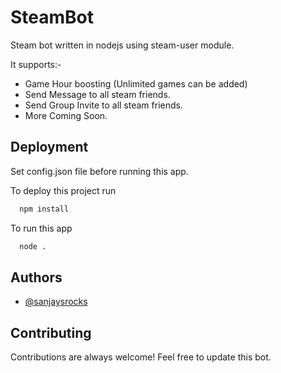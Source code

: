 
# SteamBot

Steam bot written in nodejs using steam-user module.

It supports:-
* Game Hour boosting (Unlimited games can be added)
* Send Message to all steam friends.
* Send Group Invite to all steam friends.
* More Coming Soon.

## Deployment

Set config.json file before running this app.

To deploy this project run

```bash
  npm install
```

To run this app
```bash
  node .
```


## Authors

- [@sanjaysrocks](https://www.github.com/sanjaysrocks)


## Contributing

Contributions are always welcome! Feel free to update this bot.

